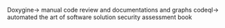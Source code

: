 Doxygine-> manual code review and documentations and graphs
codeql-> automated 
the art of software solution security assessment book
